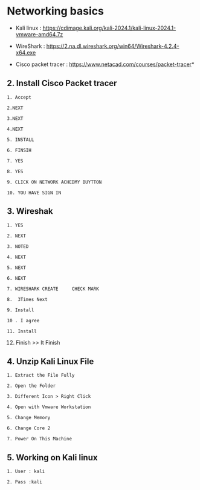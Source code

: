 # Networking basics


* Kali linux : https://cdimage.kali.org/kali-2024.1/kali-linux-2024.1-vmware-amd64.7z

* WireShark : https://2.na.dl.wireshark.org/win64/Wireshark-4.2.4-x64.exe

* Cisco packet tracer : https://www.netacad.com/courses/packet-tracer* 

## 2. Install Cisco Packet tracer 

	1. Accept

	2.NEXT

	3.NEXT

	4.NEXT

	5. INSTALL

	6. FINSIH

	7. YES

	8. YES

	9. CLICK ON NETWORK ACHEDMY BUYTTON 

	10. YOU HAVE SIGN IN

## 3. Wireshak

	1. YES

	2. NEXT

	3. NOTED 

	4. NEXT

	5. NEXT

	6. NEXT

	7. WIRESHARK CREATE 	CHECK MARK

	8.  3Times Next

	9. Install

 	10 . I agree

	11. Install

12. Finish >> It Finish


## 4. Unzip Kali Linux File

	1. Extract the File Fully

	2. Open the Folder

	3. Different Icon > Right Click 

	4. Open with Vmware Workstation

	5. Change Memory 

	6. Change Core 2 

	7. Power On This Machine



## 5. Working on Kali linux 

	1. User : kali

	2. Pass :kali


#